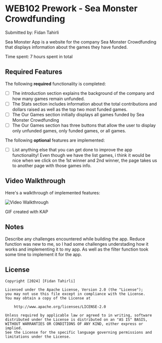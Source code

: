 # WEB102 Prework - Sea Monster Crowdfunding

Submitted by: Fidan Tahirli


Sea Monster App is a website for the company Sea Monster Crowdfunding that displays information about the games they have funded.

Time spent: 7 hours spent in total

## Required Features

The following **required** functionality is completed:

* [ ] The introduction section explains the background of the company and how many games remain unfunded.
* [ ] The Stats section includes information about the total contributions and dollars raised as well as the top two most funded games.
* [ ] The Our Games section initially displays all games funded by Sea Monster Crowdfunding
* [ ] The Our Games section has three buttons that allow the user to display only unfunded games, only funded games, or all games.

The following **optional** features are implemented:

* [ ] List anything else that you can get done to improve the app functionality!
Even though we have the list games, i think it would be nice when we click on the 1st winner and 2nd winner, the page takes us to another page with those games info.

## Video Walkthrough

Here's a walkthrough of implemented features:

<img src='https://imgur.com/a/947A7w2' title='Video Walkthrough' width='' alt='Video Walkthrough' />

<!-- Replace this with whatever GIF tool you used! -->
GIF created with KAP 
<!-- Recommended tools:
[Kap](https://getkap.co/) for macOS
[ScreenToGif](https://www.screentogif.com/) for Windows
[peek](https://github.com/phw/peek) for Linux. -->

## Notes

Describe any challenges encountered while building the app.
Reduce function was new to me, so I had some challenges understading how it works and implementing it to my app.
As well as the filter function took some time to implement it for the app.


## License

    Copyright [2024] [Fidan Tahirli]

    Licensed under the Apache License, Version 2.0 (the "License");
    you may not use this file except in compliance with the License.
    You may obtain a copy of the License at

        http://www.apache.org/licenses/LICENSE-2.0

    Unless required by applicable law or agreed to in writing, software
    distributed under the License is distributed on an "AS IS" BASIS,
    WITHOUT WARRANTIES OR CONDITIONS OF ANY KIND, either express or implied.
    See the License for the specific language governing permissions and
    limitations under the License.
